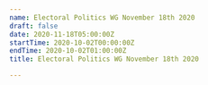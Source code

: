 ```yaml
---
name: Electoral Politics WG November 18th 2020
draft: false
date: 2020-11-18T05:00:00Z
startTime: 2020-10-02T00:00:00Z
endTime: 2020-10-02T01:00:00Z
title: Electoral Politics WG November 18th 2020

---
```


